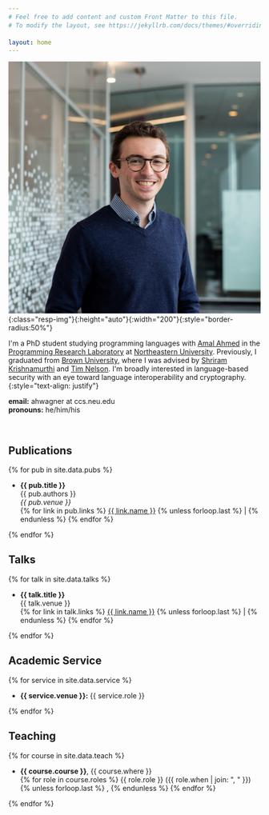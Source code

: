 ```yaml
---
# Feel free to add content and custom Front Matter to this file.
# To modify the layout, see https://jekyllrb.com/docs/themes/#overriding-theme-defaults

layout: home
---
```


![Andrew Wagner](assets/pic.png){:class="resp-img"}{:height="auto"}{:width="200"}{:style="border-radius:50%"}


I'm a PhD student studying programming languages with 
[Amal Ahmed][amal] in the [Programming Research Laboratory][prl] at [Northeastern University][khoury].
Previously, I graduated from [Brown University][brown], 
where I was advised by [Shriram Krishnamurthi][shriram] and [Tim Nelson][tim].
I'm broadly interested in language-based security with an eye toward language interoperability and cryptography.
{:style="text-align: justify"}

**email:** ahwagner at ccs.neu.edu  
**pronouns:** he/him/his

<br style="clear: both">

<a id="pubs"></a>
## Publications

{% for pub in site.data.pubs %}
  - **{{ pub.title }}**  
    {{ pub.authors }}  
    *{{ pub.venue }}*  
    <div>
    {% for link in pub.links %}
      <a href="{{ link.url }}" target="_blank">{{ link.name }}</a>
      {% unless forloop.last %} | {% endunless %}
    {% endfor %}
    </div>
{% endfor %}

<a id="talks"></a>
## Talks 

{% for talk in site.data.talks %}
  - **{{ talk.title }}**  
    {{ talk.venue }}  
    <div>
    {% for link in talk.links %}
      <a href="{{ link.url }}" target="_blank">{{ link.name }}</a>
      {% unless forloop.last %} | {% endunless %}
    {% endfor %}
    </div>
{% endfor %}

<a id="service"></a>
## Academic Service

{% for service in site.data.service %}
  - **{{ service.venue }}:** {{ service.role }}  
    <div></div>
{% endfor %}

<a id="teaching"></a>
## Teaching
{% for course in site.data.teach %}
  - **{{ course.course }}**, {{ course.where }}  
    <div>
    {% for role in course.roles %}
      {{ role.role }} ({{ role.when | join: ", " }})
      {% unless forloop.last %} , {% endunless %}
    {% endfor %}
    </div>
{% endfor %}

[amal]: https://ccs.neu.edu/~amal/
[khoury]: https://www.khoury.northeastern.edu/
[prl]: https://prl.khoury.northeastern.edu/
[brown]: https://cs.brown.edu/
[shriram]: https://cs.brown.edu/~sk/
[tim]: https://cs.brown.edu/people/tbn/
